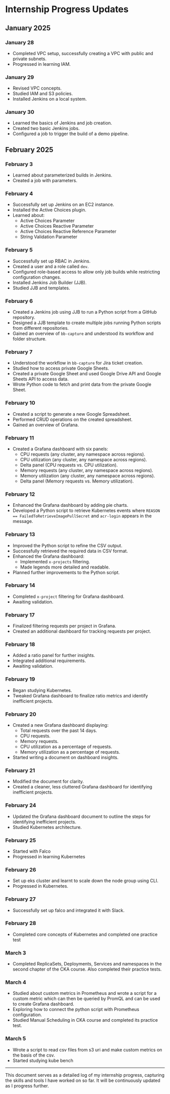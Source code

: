 # Internship Progress Updates

## January 2025

### January 28
- Completed VPC setup, successfully creating a VPC with public and private subnets.
- Progressed in learning IAM.

### January 29
- Revised VPC concepts.
- Studied IAM and S3 policies.
- Installed Jenkins on a local system.

### January 30
- Learned the basics of Jenkins and job creation.
- Created two basic Jenkins jobs.
- Configured a job to trigger the build of a demo pipeline.

## February 2025

### February 3
- Learned about parameterized builds in Jenkins.
- Created a job with parameters.

### February 4
- Successfully set up Jenkins on an EC2 instance.
- Installed the Active Choices plugin.
- Learned about:
  - Active Choices Parameter
  - Active Choices Reactive Parameter
  - Active Choices Reactive Reference Parameter
  - String Validation Parameter

### February 5
- Successfully set up RBAC in Jenkins.
- Created a user and a role called `dev`.
- Configured role-based access to allow only job builds while restricting configuration changes.
- Installed Jenkins Job Builder (JJB).
- Studied JJB and templates.

### February 6
- Created a Jenkins job using JJB to run a Python script from a GitHub repository.
- Designed a JJB template to create multiple jobs running Python scripts from different repositories.
- Gained an overview of `bb-capture` and understood its workflow and folder structure.

### February 7
- Understood the workflow in `bb-capture` for Jira ticket creation.
- Studied how to access private Google Sheets.
- Created a private Google Sheet and used Google Drive API and Google Sheets API to access data.
- Wrote Python code to fetch and print data from the private Google Sheet.

### February 10
- Created a script to generate a new Google Spreadsheet.
- Performed CRUD operations on the created spreadsheet.
- Gained an overview of Grafana.

### February 11
- Created a Grafana dashboard with six panels:
  - CPU requests (any cluster, any namespace across regions).
  - CPU utilization (any cluster, any namespace across regions).
  - Delta panel (CPU requests vs. CPU utilization).
  - Memory requests (any cluster, any namespace across regions).
  - Memory utilization (any cluster, any namespace across regions).
  - Delta panel (Memory requests vs. Memory utilization).

### February 12
- Enhanced the Grafana dashboard by adding pie charts.
- Developed a Python script to retrieve Kubernetes events where `REASON == FailedToRetrieveImagePullSecret` and `acr-login` appears in the message.

### February 13
- Improved the Python script to refine the CSV output.
- Successfully retrieved the required data in CSV format.
- Enhanced the Grafana dashboard:
  - Implemented `x-projects` filtering.
  - Made legends more detailed and readable.
- Planned further improvements to the Python script.

### February 14
- Completed `x-project` filtering for Grafana dashboard.
- Awaiting validation.

### February 17
- Finalized filtering requests per project in Grafana.
- Created an additional dashboard for tracking requests per project.

### February 18
- Added a ratio panel for further insights.
- Integrated additional requirements.
- Awaiting validation.

### February 19
- Began studying Kubernetes.
- Tweaked Grafana dashboard to finalize ratio metrics and identify inefficient projects.

### February 20
- Created a new Grafana dashboard displaying:
  - Total requests over the past 14 days.
  - CPU requests.
  - Memory requests.
  - CPU utilization as a percentage of requests.
  - Memory utilization as a percentage of requests.
- Started writing a document on dashboard insights.

### February 21
- Modified the document for clarity.
- Created a cleaner, less cluttered Grafana dashboard for identifying inefficient projects.

### February 24
- Updated the Grafana dashboard document to outline the steps for identifying inefficient projects.
- Studied Kubernetes architecture.

### February 25
- Started with Falco
- Progressed in learning Kubernetes

### February 26
- Set up eks cluster and learnt to scale down the node group using CLI.
- Progressed in Kubernetes.

### February 27
- Successfully set up falco and integrated it with Slack.
  
### February 28
- Completed core concepts of Kubernetes and completed one practice test

### March 3
- Completed ReplicaSets, Deployments, Services and namespaces in the second chapter of the CKA course. Also completed their practice tests.

### March 4
- Studied about custom metrics in Prometheus and wrote a script for a custom metric which can then be queried by PromQL and can be used to create Grafana dashboard.
- Exploring how to connect the python script with Prometheus configuration.
- Studied Manual Scheduling in CKA course and completed its practice test.

### March 5
- Wrote a script to read csv files from s3 uri and make custom metrics on the basis of the csv.
- Started studying kube bench
---

This document serves as a detailed log of my internship progress, capturing the skills and tools I have worked on so far. It will be continuously updated as I progress further.


